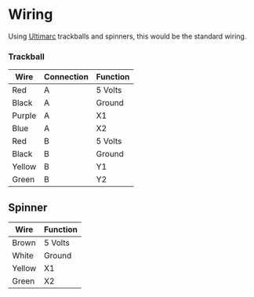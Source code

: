 # Wiring
Using [Ultimarc](https://www.ultimarc.com/) trackballs and spinners, this would be the standard wiring.

### Trackball
| Wire | Connection | Function |
|----------|----------|----------|
| Red | A | 5 Volts |
| Black | A | Ground |
| Purple | A | X1 |
| Blue | A | X2 |
| Red | B | 5 Volts |
| Black | B | Ground |
| Yellow | B | Y1 |
| Green | B | Y2 |

## Spinner
| Wire | Function |
|----------|----------|
| Brown | 5 Volts |
| White | Ground |
| Yellow | X1 |
| Green | X2 |
